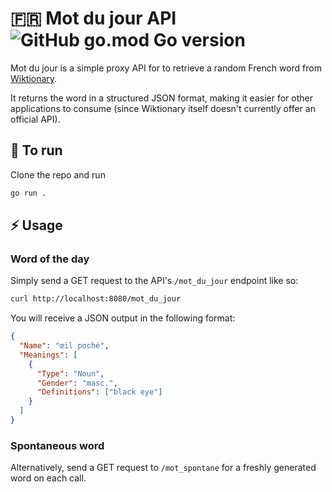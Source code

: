 # 🇫🇷 Mot du jour API ![GitHub go.mod Go version](https://img.shields.io/github/go-mod/go-version/jamesalexatkin/mot-du-jour-api)


Mot du jour is a simple proxy API for to retrieve a random French word from [Wiktionary](https://en.wiktionary.org/wiki/Wiktionary:Random_page).

It returns the word in a structured JSON format, making it easier for other applications to consume (since Wiktionary itself doesn't currently offer an official API).

## 🏃 To run

Clone the repo and run

```bash
go run .
```

## ⚡ Usage

### Word of the day

Simply send a GET request to the API's `/mot_du_jour` endpoint like so:

```bash
curl http://localhost:8080/mot_du_jour
```

You will receive a JSON output in the following format:

```json
{
  "Name": "œil poché",
  "Meanings": [
    {
      "Type": "Noun",
      "Gender": "masc.",
      "Definitions": ["black eye"]
    }
  ]
}
```

### Spontaneous word

Alternatively, send a GET request to `/mot_spontane` for a freshly generated word on each call.
